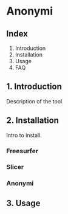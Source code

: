 # Anonymi

## Index

1. Introduction
2. Installation
3. Usage
4. FAQ



## 1. Introduction

Description of the tool



## 2. Installation

Intro to install.



### Freesurfer



### Slicer



### Anonymi





## 3. Usage











